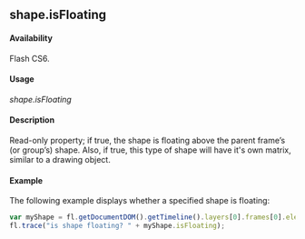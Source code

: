 ## shape.isFloating

#### Availability

Flash CS6.

#### Usage

*shape.isFloating*

#### Description

Read-only property; if true, the shape is floating above the parent frame’s (or group’s) shape. Also, if true, this type of shape will have it's own matrix, similar to a drawing object.

#### Example

The following example displays whether a specified shape is floating:

```javascript
var myShape = fl.getDocumentDOM().getTimeline().layers[0].frames[0].elements[0]; 
fl.trace("is shape floating? " + myShape.isFloating);

```